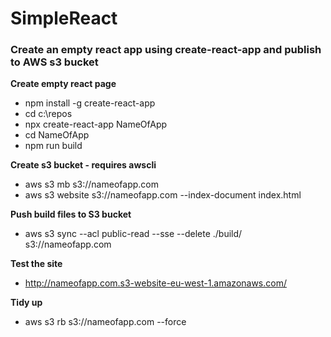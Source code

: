 # SimpleReact

### Create an empty react app using create-react-app and publish to AWS s3 bucket

**Create empty react page**
* npm install -g create-react-app
* cd c:\repos
* npx create-react-app NameOfApp
* cd NameOfApp
* npm run build

**Create s3 bucket - requires awscli**
* aws s3 mb s3://nameofapp.com
* aws s3 website s3://nameofapp.com --index-document index.html

**Push build files to S3 bucket**
* aws s3 sync --acl public-read --sse --delete ./build/ s3://nameofapp.com

**Test the site**
* http://nameofapp.com.s3-website-eu-west-1.amazonaws.com/

**Tidy up**
* aws s3 rb s3://nameofapp.com --force
